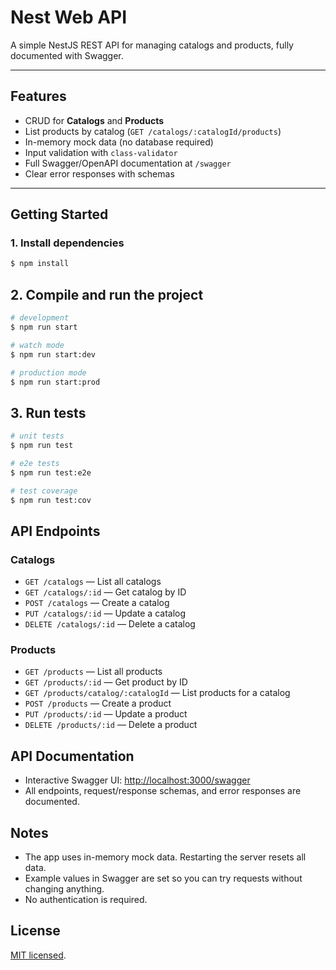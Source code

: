 # Nest Web API

A simple NestJS REST API for managing catalogs and products, fully documented with Swagger.

---

## Features

- CRUD for **Catalogs** and **Products**
- List products by catalog (`GET /catalogs/:catalogId/products`)
- In-memory mock data (no database required)
- Input validation with `class-validator`
- Full Swagger/OpenAPI documentation at `/swagger`
- Clear error responses with schemas

---

## Getting Started

### 1. **Install dependencies**

```bash
$ npm install
```

## 2. Compile and run the project

```bash
# development
$ npm run start

# watch mode
$ npm run start:dev

# production mode
$ npm run start:prod
```

## 3. Run tests

```bash
# unit tests
$ npm run test

# e2e tests
$ npm run test:e2e

# test coverage
$ npm run test:cov
```

## API Endpoints

### Catalogs
- `GET /catalogs` — List all catalogs
- `GET /catalogs/:id` — Get catalog by ID
- `POST /catalogs` — Create a catalog
- `PUT /catalogs/:id` — Update a catalog
- `DELETE /catalogs/:id` — Delete a catalog

### Products
- `GET /products` — List all products
- `GET /products/:id` — Get product by ID
- `GET /products/catalog/:catalogId` — List products for a catalog
- `POST /products` — Create a product
- `PUT /products/:id` — Update a product
- `DELETE /products/:id` — Delete a product

## API Documentation

- Interactive Swagger UI: [http://localhost:3000/swagger](http://localhost:3000/swagger)
- All endpoints, request/response schemas, and error responses are documented.

## Notes

- The app uses in-memory mock data. Restarting the server resets all data.
- Example values in Swagger are set so you can try requests without changing anything.
- No authentication is required.

## License

[MIT licensed](https://github.com/nestjs/nest/blob/master/LICENSE).
